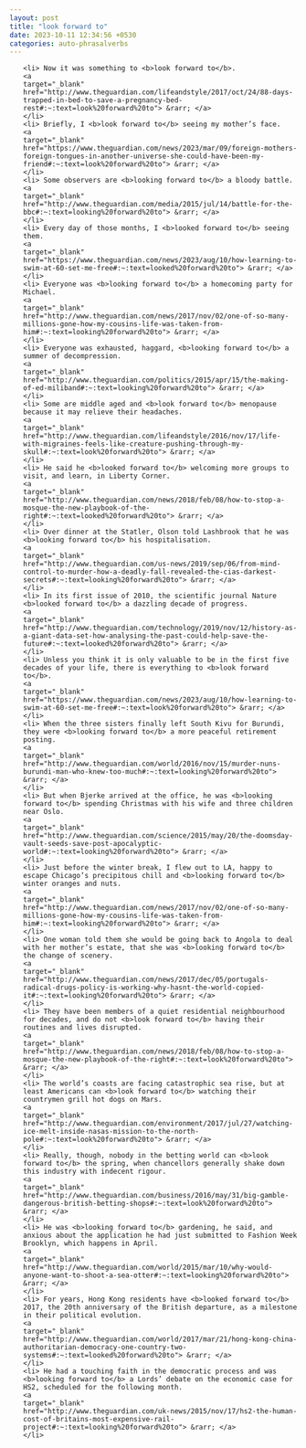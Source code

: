 ```yaml
---
layout: post
title: "look forward to"
date: 2023-10-11 12:34:56 +0530
categories: auto-phrasalverbs
---
```

<ol>

    <li> Now it was something to <b>look forward to</b>.
    <a 
    target="_blank" 
    href="http://www.theguardian.com/lifeandstyle/2017/oct/24/88-days-trapped-in-bed-to-save-a-pregnancy-bed-rest#:~:text=look%20forward%20to"> &rarr; </a>
    </li>
    <li> Briefly, I <b>look forward to</b> seeing my mother’s face.
    <a 
    target="_blank" 
    href="https://www.theguardian.com/news/2023/mar/09/foreign-mothers-foreign-tongues-in-another-universe-she-could-have-been-my-friend#:~:text=look%20forward%20to"> &rarr; </a>
    </li>
    <li> Some observers are <b>looking forward to</b> a bloody battle.
    <a 
    target="_blank" 
    href="http://www.theguardian.com/media/2015/jul/14/battle-for-the-bbc#:~:text=looking%20forward%20to"> &rarr; </a>
    </li>
    <li> Every day of those months, I <b>looked forward to</b> seeing them.
    <a 
    target="_blank" 
    href="https://www.theguardian.com/news/2023/aug/10/how-learning-to-swim-at-60-set-me-free#:~:text=looked%20forward%20to"> &rarr; </a>
    </li>
    <li> Everyone was <b>looking forward to</b> a homecoming party for Michael.
    <a 
    target="_blank" 
    href="http://www.theguardian.com/news/2017/nov/02/one-of-so-many-millions-gone-how-my-cousins-life-was-taken-from-him#:~:text=looking%20forward%20to"> &rarr; </a>
    </li>
    <li> Everyone was exhausted, haggard, <b>looking forward to</b> a summer of decompression.
    <a 
    target="_blank" 
    href="http://www.theguardian.com/politics/2015/apr/15/the-making-of-ed-miliband#:~:text=looking%20forward%20to"> &rarr; </a>
    </li>
    <li> Some are middle aged and <b>look forward to</b> menopause because it may relieve their headaches.
    <a 
    target="_blank" 
    href="http://www.theguardian.com/lifeandstyle/2016/nov/17/life-with-migraines-feels-like-creature-pushing-through-my-skull#:~:text=look%20forward%20to"> &rarr; </a>
    </li>
    <li> He said he <b>looked forward to</b> welcoming more groups to visit, and learn, in Liberty Corner.
    <a 
    target="_blank" 
    href="http://www.theguardian.com/news/2018/feb/08/how-to-stop-a-mosque-the-new-playbook-of-the-right#:~:text=looked%20forward%20to"> &rarr; </a>
    </li>
    <li> Over dinner at the Statler, Olson told Lashbrook that he was <b>looking forward to</b> his hospitalisation.
    <a 
    target="_blank" 
    href="http://www.theguardian.com/us-news/2019/sep/06/from-mind-control-to-murder-how-a-deadly-fall-revealed-the-cias-darkest-secrets#:~:text=looking%20forward%20to"> &rarr; </a>
    </li>
    <li> In its first issue of 2010, the scientific journal Nature <b>looked forward to</b> a dazzling decade of progress.
    <a 
    target="_blank" 
    href="http://www.theguardian.com/technology/2019/nov/12/history-as-a-giant-data-set-how-analysing-the-past-could-help-save-the-future#:~:text=looked%20forward%20to"> &rarr; </a>
    </li>
    <li> Unless you think it is only valuable to be in the first five decades of your life, there is everything to <b>look forward to</b>.
    <a 
    target="_blank" 
    href="https://www.theguardian.com/news/2023/aug/10/how-learning-to-swim-at-60-set-me-free#:~:text=look%20forward%20to"> &rarr; </a>
    </li>
    <li> When the three sisters finally left South Kivu for Burundi, they were <b>looking forward to</b> a more peaceful retirement posting.
    <a 
    target="_blank" 
    href="http://www.theguardian.com/world/2016/nov/15/murder-nuns-burundi-man-who-knew-too-much#:~:text=looking%20forward%20to"> &rarr; </a>
    </li>
    <li> But when Bjerke arrived at the office, he was <b>looking forward to</b> spending Christmas with his wife and three children near Oslo.
    <a 
    target="_blank" 
    href="http://www.theguardian.com/science/2015/may/20/the-doomsday-vault-seeds-save-post-apocalyptic-world#:~:text=looking%20forward%20to"> &rarr; </a>
    </li>
    <li> Just before the winter break, I flew out to LA, happy to escape Chicago’s precipitous chill and <b>looking forward to</b> winter oranges and nuts.
    <a 
    target="_blank" 
    href="http://www.theguardian.com/news/2017/nov/02/one-of-so-many-millions-gone-how-my-cousins-life-was-taken-from-him#:~:text=looking%20forward%20to"> &rarr; </a>
    </li>
    <li> One woman told them she would be going back to Angola to deal with her mother’s estate, that she was <b>looking forward to</b> the change of scenery.
    <a 
    target="_blank" 
    href="http://www.theguardian.com/news/2017/dec/05/portugals-radical-drugs-policy-is-working-why-hasnt-the-world-copied-it#:~:text=looking%20forward%20to"> &rarr; </a>
    </li>
    <li> They have been members of a quiet residential neighbourhood for decades, and do not <b>look forward to</b> having their routines and lives disrupted.
    <a 
    target="_blank" 
    href="http://www.theguardian.com/news/2018/feb/08/how-to-stop-a-mosque-the-new-playbook-of-the-right#:~:text=look%20forward%20to"> &rarr; </a>
    </li>
    <li> The world’s coasts are facing catastrophic sea rise, but at least Americans can <b>look forward to</b> watching their countrymen grill hot dogs on Mars.
    <a 
    target="_blank" 
    href="http://www.theguardian.com/environment/2017/jul/27/watching-ice-melt-inside-nasas-mission-to-the-north-pole#:~:text=look%20forward%20to"> &rarr; </a>
    </li>
    <li> Really, though, nobody in the betting world can <b>look forward to</b> the spring, when chancellors generally shake down this industry with indecent rigour.
    <a 
    target="_blank" 
    href="http://www.theguardian.com/business/2016/may/31/big-gamble-dangerous-british-betting-shops#:~:text=look%20forward%20to"> &rarr; </a>
    </li>
    <li> He was <b>looking forward to</b> gardening, he said, and anxious about the application he had just submitted to Fashion Week Brooklyn, which happens in April.
    <a 
    target="_blank" 
    href="http://www.theguardian.com/world/2015/mar/10/why-would-anyone-want-to-shoot-a-sea-otter#:~:text=looking%20forward%20to"> &rarr; </a>
    </li>
    <li> For years, Hong Kong residents have <b>looked forward to</b> 2017, the 20th anniversary of the British departure, as a milestone in their political evolution.
    <a 
    target="_blank" 
    href="http://www.theguardian.com/world/2017/mar/21/hong-kong-china-authoritarian-democracy-one-country-two-systems#:~:text=looked%20forward%20to"> &rarr; </a>
    </li>
    <li> He had a touching faith in the democratic process and was <b>looking forward to</b> a Lords’ debate on the economic case for HS2, scheduled for the following month.
    <a 
    target="_blank" 
    href="http://www.theguardian.com/uk-news/2015/nov/17/hs2-the-human-cost-of-britains-most-expensive-rail-project#:~:text=looking%20forward%20to"> &rarr; </a>
    </li>